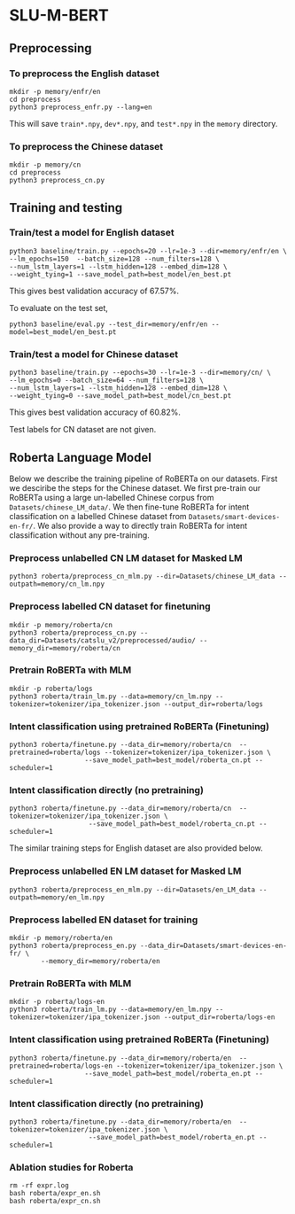 # SLU-M-BERT

## Preprocessing

### To preprocess the English dataset

```
mkdir -p memory/enfr/en
cd preprocess
python3 preprocess_enfr.py --lang=en
```
This will save `train*.npy`, `dev*.npy`, and `test*.npy` 
in the `memory` directory.

### To preprocess the Chinese dataset

```
mkdir -p memory/cn
cd preprocess
python3 preprocess_cn.py
```



## Training and testing

### Train/test a model for English dataset

```
python3 baseline/train.py --epochs=20 --lr=1e-3 --dir=memory/enfr/en \
--lm_epochs=150  --batch_size=128 --num_filters=128 \
--num_lstm_layers=1 --lstm_hidden=128 --embed_dim=128 \
--weight_tying=1 --save_model_path=best_model/en_best.pt
```

This gives best validation accuracy of 67.57%.

To evaluate on the test set,

```
python3 baseline/eval.py --test_dir=memory/enfr/en --model=best_model/en_best.pt
```


### Train/test a model for Chinese dataset

```
python3 baseline/train.py --epochs=30 --lr=1e-3 --dir=memory/cn/ \
--lm_epochs=0 --batch_size=64 --num_filters=128 \
--num_lstm_layers=1 --lstm_hidden=128 --embed_dim=128 \
--weight_tying=0 --save_model_path=best_model/cn_best.pt
```

This gives best validation accuracy of 60.82%.

Test labels for CN dataset are not given.




## Roberta Language Model

Below we describe the training pipeline of RoBERTa on our datasets.
First we desciribe the steps for the Chinese dataset.
We first pre-train our RoBERTa using a large un-labelled Chinese corpus from `Datasets/chinese_LM_data/`.
We then fine-tune RoBERTa for intent classification on a labelled Chinese dataset from `Datasets/smart-devices-en-fr/`.
We also provide a way to directly train RoBERTa for intent classification without any pre-training.

### Preprocess unlabelled CN LM dataset for Masked LM

```
python3 roberta/preprocess_cn_mlm.py --dir=Datasets/chinese_LM_data --outpath=memory/cn_lm.npy
```

### Preprocess labelled CN dataset for finetuning

```
mkdir -p memory/roberta/cn
python3 roberta/preprocess_cn.py --data_dir=Datasets/catslu_v2/preprocessed/audio/ --memory_dir=memory/roberta/cn
```


### Pretrain RoBERTa with MLM

```
mkdir -p roberta/logs
python3 roberta/train_lm.py --data=memory/cn_lm.npy --tokenizer=tokenizer/ipa_tokenizer.json --output_dir=roberta/logs
```

### Intent classification using pretrained RoBERTa (Finetuning)

```
python3 roberta/finetune.py --data_dir=memory/roberta/cn  --pretrained=roberta/logs --tokenizer=tokenizer/ipa_tokenizer.json \
                   --save_model_path=best_model/roberta_cn.pt --scheduler=1
```

### Intent classification directly (no pretraining)

```
python3 roberta/finetune.py --data_dir=memory/roberta/cn  --tokenizer=tokenizer/ipa_tokenizer.json \
                    --save_model_path=best_model/roberta_cn.pt --scheduler=1
```


The similar training steps for English dataset are also provided below.



### Preprocess unlabelled EN LM dataset for Masked LM

```
python3 roberta/preprocess_en_mlm.py --dir=Datasets/en_LM_data --outpath=memory/en_lm.npy
```


### Preprocess labelled EN dataset for training

```
mkdir -p memory/roberta/en
python3 roberta/preprocess_en.py --data_dir=Datasets/smart-devices-en-fr/ \
        --memory_dir=memory/roberta/en
```

### Pretrain RoBERTa with MLM

```
mkdir -p roberta/logs-en
python3 roberta/train_lm.py --data=memory/en_lm.npy --tokenizer=tokenizer/ipa_tokenizer.json --output_dir=roberta/logs-en
```

### Intent classification using pretrained RoBERTa (Finetuning)

```
python3 roberta/finetune.py --data_dir=memory/roberta/en  --pretrained=roberta/logs-en --tokenizer=tokenizer/ipa_tokenizer.json \
                   --save_model_path=best_model/roberta_en.pt --scheduler=1
```

### Intent classification directly (no pretraining)

```
python3 roberta/finetune.py --data_dir=memory/roberta/en  --tokenizer=tokenizer/ipa_tokenizer.json \
                    --save_model_path=best_model/roberta_en.pt --scheduler=1
```


### Ablation studies for Roberta

```
rm -rf expr.log
bash roberta/expr_en.sh
bash roberta/expr_cn.sh
```
